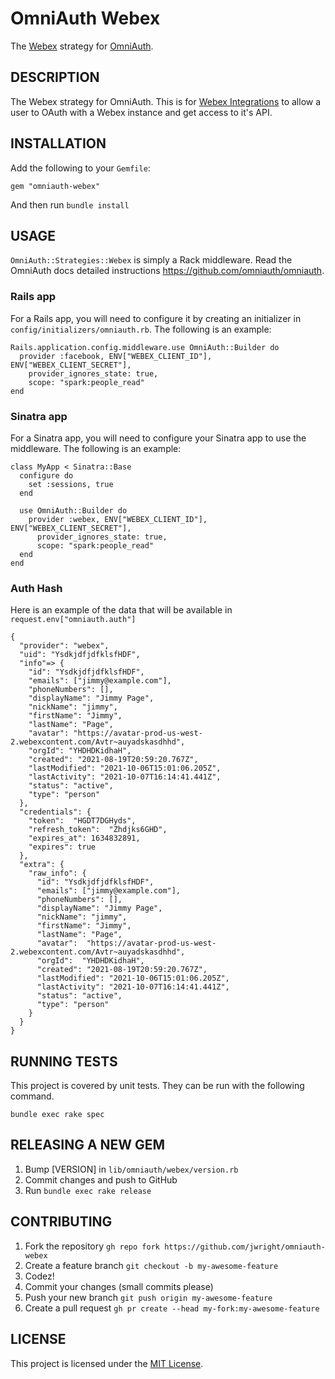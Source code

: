 OmniAuth Webex
==============

The [Webex](https://webex.com) strategy for [OmniAuth](https://github.com/omniauth/omniauth).

## DESCRIPTION

The Webex strategy for OmniAuth. This is for [Webex Integrations](https://developer.webex.com/docs/integrations) to allow a user to OAuth with a Webex instance and get access to it's API.

## INSTALLATION

Add the following to your `Gemfile`:

```
gem "omniauth-webex"
```

And then run `bundle install`

## USAGE

`OmniAuth::Strategies::Webex` is simply a Rack middleware. Read the OmniAuth docs detailed instructions https://github.com/omniauth/omniauth.

### Rails app

For a Rails app, you will need to configure it by creating an initializer in `config/initializers/omniauth.rb`. The following is an example:

```
Rails.application.config.middleware.use OmniAuth::Builder do
  provider :facebook, ENV["WEBEX_CLIENT_ID"], ENV["WEBEX_CLIENT_SECRET"],
    provider_ignores_state: true,
    scope: "spark:people_read"
end
```

### Sinatra app

For a Sinatra app, you will need to configure your Sinatra app to use the middleware. The following is an example:

```
class MyApp < Sinatra::Base
  configure do
    set :sessions, true
  end

  use OmniAuth::Builder do
    provider :webex, ENV["WEBEX_CLIENT_ID"], ENV["WEBEX_CLIENT_SECRET"],
      provider_ignores_state: true,
      scope: "spark:people_read"
  end
end
```

### Auth Hash

Here is an example of the data that will be available in `request.env["omniauth.auth"]`

```
{
  "provider": "webex",
  "uid": "YsdkjdfjdfklsfHDF",
  "info"=> {
    "id": "YsdkjdfjdfklsfHDF",
    "emails": ["jimmy@example.com"],
    "phoneNumbers": [],
    "displayName": "Jimmy Page",
    "nickName": "jimmy",
    "firstName": "Jimmy",
    "lastName": "Page",
    "avatar": "https://avatar-prod-us-west-2.webexcontent.com/Avtr~auyadskasdhhd",
    "orgId": "YHDHDKidhaH",
    "created": "2021-08-19T20:59:20.767Z",
    "lastModified": "2021-10-06T15:01:06.205Z",
    "lastActivity": "2021-10-07T16:14:41.441Z",
    "status": "active",
    "type": "person"
  },
  "credentials": {
    "token":  "HGDT7DGHyds",
    "refresh_token":  "Zhdjks6GHD",
    "expires_at": 1634832891,
    "expires": true
  },
  "extra": {
    "raw_info": {
      "id": "YsdkjdfjdfklsfHDF",
      "emails": ["jimmy@example.com"],
      "phoneNumbers": [],
      "displayName": "Jimmy Page",
      "nickName": "jimmy",
      "firstName": "Jimmy",
      "lastName": "Page",
      "avatar":  "https://avatar-prod-us-west-2.webexcontent.com/Avtr~auyadskasdhhd",
      "orgId":  "YHDHDKidhaH",
      "created": "2021-08-19T20:59:20.767Z",
      "lastModified": "2021-10-06T15:01:06.205Z",
      "lastActivity": "2021-10-07T16:14:41.441Z",
      "status": "active",
      "type": "person"
    }
  }
}
```

## RUNNING TESTS

This project is covered by unit tests. They can be run with the following command.

```
bundle exec rake spec
```

## RELEASING A NEW GEM

1. Bump [VERSION] in `lib/omniauth/webex/version.rb`
1. Commit changes and push to GitHub
1. Run `bundle exec rake release`

## CONTRIBUTING

1. Fork the repository `gh repo fork https://github.com/jwright/omniauth-webex`
1. Create a feature branch `git checkout -b my-awesome-feature`
1. Codez!
1. Commit your changes (small commits please)
1. Push your new branch `git push origin my-awesome-feature`
1. Create a pull request `gh pr create --head my-fork:my-awesome-feature`

## LICENSE

This project is licensed under the [MIT License](LICENSE.md).
